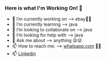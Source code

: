 ### Here is what I'm Working On! 👋




- 🔭 I’m currently working on  -->   ebay🤑🤑
- 🌱 I’m currently learning -->   java
- 👯 I’m looking to collaborate on -->   java
- 🤔 I’m looking for help with -->   java
- 💬 Ask me about -->   anything 😜😜
- 📫 How to reach me: -->   [whatsapp.com](https://web.whatsapp.com/+94783223485) 🤙🤙
- 📫 [Linkedin](https://www.linkedin.com/in/akila-piumal-3b7040229/)
